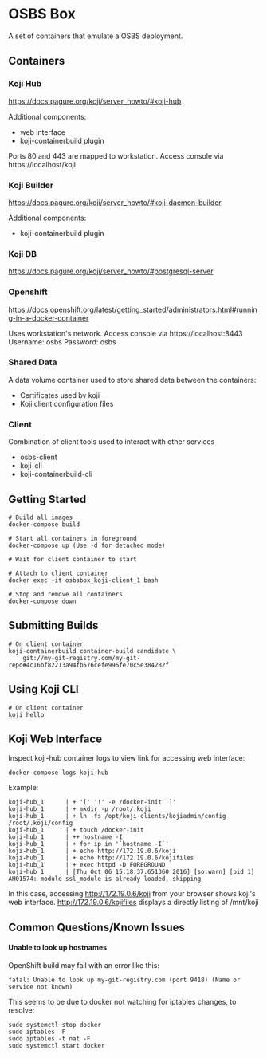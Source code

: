 # OSBS Box

A set of containers that emulate a OSBS deployment.

## Containers

### Koji Hub
https://docs.pagure.org/koji/server_howto/#koji-hub

Additional components:
* web interface
* koji-containerbuild plugin

Ports 80 and 443 are mapped to workstation.
Access console via https://localhost/koji

### Koji Builder
https://docs.pagure.org/koji/server_howto/#koji-daemon-builder

Additional components:
* koji-containerbuild plugin

### Koji DB
https://docs.pagure.org/koji/server_howto/#postgresql-server

### Openshift
https://docs.openshift.org/latest/getting_started/administrators.html#running-in-a-docker-container

Uses workstation's network.
Access console via https://localhost:8443
Username: osbs
Password: osbs

### Shared Data
A data volume container used to store shared data between
the containers:
* Certificates used by koji
* Koji client configuration files

### Client
Combination of client tools used to interact with other services
* osbs-client
* koji-cli
* koji-containerbuild-cli


## Getting Started

```
# Build all images
docker-compose build

# Start all containers in foreground
docker-compose up (Use -d for detached mode)

# Wait for client container to start

# Attach to client container
docker exec -it osbsbox_koji-client_1 bash

# Stop and remove all containers
docker-compose down
```

## Submitting Builds

```
# On client container
koji-containerbuild container-build candidate \
    git://my-git-registry.com/my-git-repo#4c16bf82213a94fb576cefe996fe70c5e384282f
```

## Using Koji CLI

```
# On client container
koji hello
```

## Koji Web Interface

Inspect koji-hub container logs to view link for accessing web interface:

```
docker-compose logs koji-hub
```

Example:
```
koji-hub_1      | + '[' '!' -e /docker-init ']'
koji-hub_1      | + mkdir -p /root/.koji
koji-hub_1      | + ln -fs /opt/koji-clients/kojiadmin/config /root/.koji/config
koji-hub_1      | + touch /docker-init
koji-hub_1      | ++ hostname -I
koji-hub_1      | + for ip in '`hostname -I`'
koji-hub_1      | + echo http://172.19.0.6/koji
koji-hub_1      | + echo http://172.19.0.6/kojifiles
koji-hub_1      | + exec httpd -D FOREGROUND
koji-hub_1      | [Thu Oct 06 15:18:37.651360 2016] [so:warn] [pid 1] AH01574: module ssl_module is already loaded, skipping

```
In this case, accessing http://172.19.0.6/koji from your browser shows koji's
web interface. http://172.19.0.6/kojifiles displays a directly listing of
/mnt/koji

## Common Questions/Known Issues

#### Unable to look up hostnames
OpenShift build may fail with an error like this:

`fatal: Unable to look up my-git-registry.com (port 9418) (Name or service not known)`

This seems to be due to docker not watching for iptables changes, to resolve:

```
sudo systemctl stop docker
sudo iptables -F
sudo iptables -t nat -F
sudo systemctl start docker
```

